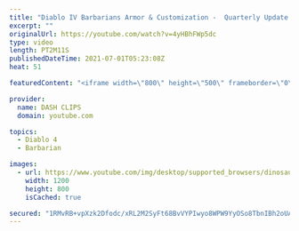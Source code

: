 ```yaml
---
title: "Diablo IV Barbarians Armor & Customization -  Quarterly Update June 2021"
excerpt: ""
originalUrl: https://youtube.com/watch?v=4yHBhFWp5dc
type: video
length: PT2M11S
publishedDateTime: 2021-07-01T05:23:08Z
heat: 51

featuredContent: "<iframe width=\"800\" height=\"500\" frameborder=\"0\" src=\"https://www.youtube.com/embed/4yHBhFWp5dc\" allow=\"accelerometer; autoplay; encrypted-media; gyroscope; picture-in-picture\" allowfullscreen></iframe>"

provider:
  name: DASH CLIPS
  domain: youtube.com

topics:
  - Diablo 4
  - Barbarian

images:
  - url: https://www.youtube.com/img/desktop/supported_browsers/dinosaur.png
    width: 1200
    height: 800
    isCached: true

secured: "1RMvRB+vpXzk2Dfodc/xRL2M2SyFt68BvVYPIwyo8WPW9YyOSo8TbnIBh2oUAmiiP90KPY2fY4xHSwp19PdpvIXs6vXr1joIgb3vtJuq7oqNmHn1p7jWVBpH5oXSi+g8uaQVgaUNNZAOshh6sj9diUuYZ6XA/otb+GJPrygpXEoUS1KGT95K/cqvorD48cz+Cp+kWJ7AM1KvzqVk7NoGWX0DYqVzYgRnWDRHUIpwznw8M78yxDuzWsboAp2RsZ5oNxKvdkQ6oyf6pTvUIbv5d4jQbw9YD5i1ZHF3qIqYCgpO2hq+dLuIisuUuauH8c/uJCOG6eXmfYPsyK99T/oNyYLcXnhG62zMY9nMDmAkIZjNafWURMBK6SCOtOY/a1zri2zSI0USx5YNuYWnCiSDW/cCySgDtLgBtmj0G5t4Ot0=;qhf7P2SrH3icjA2UN/1h5w=="
---
```


